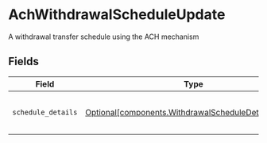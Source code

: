 # AchWithdrawalScheduleUpdate

A withdrawal transfer schedule using the ACH mechanism


## Fields

| Field                                                                                                              | Type                                                                                                               | Required                                                                                                           | Description                                                                                                        |
| ------------------------------------------------------------------------------------------------------------------ | ------------------------------------------------------------------------------------------------------------------ | ------------------------------------------------------------------------------------------------------------------ | ------------------------------------------------------------------------------------------------------------------ |
| `schedule_details`                                                                                                 | [Optional[components.WithdrawalScheduleDetailsUpdate]](../../models/components/withdrawalscheduledetailsupdate.md) | :heavy_minus_sign:                                                                                                 | Details of withdrawal schedule transfers                                                                           |
